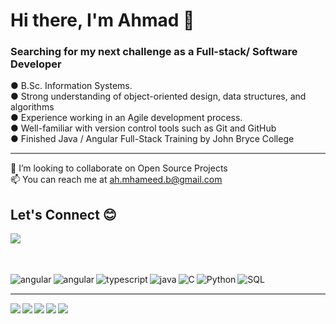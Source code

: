 # Hi there, I'm Ahmad 👋

### Searching for my next challenge as a Full-stack/ Software Developer

<p>
●	B.Sc. Information Systems.<br>
●	Strong understanding of object-oriented design, data structures, and algorithms<br>
●	Experience working in an Agile development process.<br>
●	Well-familiar with version control tools such as Git and GitHub<br>
●	Finished Java / Angular Full-Stack Training by John Bryce College<br>
</p>
<hr style="height:2px;border-width:0;color:blue;background-color:gray">

👯 I’m looking to collaborate on Open Source Projects<br>
📫 You can reach me at ah.mhameed.b@gmail.com<br>

## Let's Connect &#128522; 
<a href="https://www.linkedin.com/in/ahmad-mhameed-817197214/" > <img  align="left"  src="https://img.shields.io/badge/linkedin-%230077B5.svg?style=for-the-badge&logo=linkedin&logoColor=white" /> </a>
<br>
<br>
<br>

<div align=left>
<td><img  align="left" alt="angular" src="https://github-readme-stats.vercel.app/api/top-langs/?username=mhahmad&layout=compact"/></td>
<td><img  align="left" alt="angular" src="https://img.shields.io/badge/angular-%23DD0031.svg?style=for-the-badge&logo=angular&logoColor=white"/></td>
<td><img    align="left" alt="typescript" src="https://img.shields.io/badge/typescript-%23007ACC.svg?style=for-the-badge&logo=typescript&logoColor=white"/></td>
<td><img    align="left" alt="java" src="https://img.shields.io/badge/java-%23ED8B00.svg?style=for-the-badge&logo=openjdk&logoColor=white"/></td>
<td><img   align="left" alt="C" src="https://img.shields.io/badge/c-%2300599C.svg?style=for-the-badge&logo=c&logoColor=white"/></td>
<td><img  align="left" alt="Python" src="https://img.shields.io/badge/python-3670A0?style=for-the-badge&logo=python&logoColor=ffdd54"/></td>
<td><img   align="left" alt="SQL" src="https://img.shields.io/badge/mysql-%2300f.svg?style=for-the-badge&logo=mysql&logoColor=white"/>  </td>

<br>
<hr style="height:2px;border-width:0;color:blue;background-color:gray">

<img margin="3px"  align="left" src="https://img.shields.io/badge/AWS-%23FF9900.svg?style=for-the-badge&logo=amazon-aws&logoColor=white"/>
<img margin="3px"  align="left" src="https://img.shields.io/badge/firebase-%23039BE5.svg?style=for-the-badge&logo=firebase"/>
<img margin="3px"  align="left" src="https://img.shields.io/badge/css3-%231572B6.svg?style=for-the-badge&logo=css3&logoColor=white"/>
<img margin="3px" align="left" src="https://img.shields.io/badge/spring-%236DB33F.svg?style=for-the-badge&logo=spring&logoColor=white"/>
<img margin="3px" align="left" src="https://img.shields.io/badge/bootstrap-%238511FA.svg?style=for-the-badge&logo=bootstrap&logoColor=white"/>

</div>
